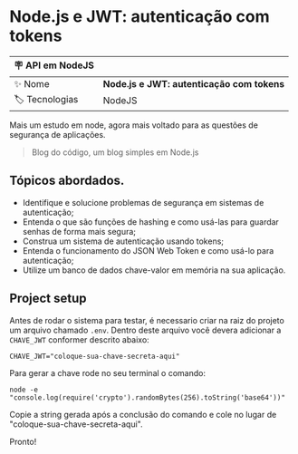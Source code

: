 # Node.js e JWT: autenticação com tokens

| :placard: API em NodeJS |     |
| -------------  | --- |
| :sparkles: Nome        | **Node.js e JWT: autenticação com tokens**
| :label: Tecnologias | NodeJS

Mais um estudo em node, agora mais voltado para as questões de segurança de aplicações.
> Blog do código, um blog simples em Node.js

## Tópicos abordados.

- Identifique e solucione problemas de segurança em sistemas de autenticação;
- Entenda o que são funções de hashing e como usá-las para guardar senhas de forma mais segura;
- Construa um sistema de autenticação usando tokens;
- Entenda o funcionamento do JSON Web Token e como usá-lo para autenticação;
- Utilize um banco de dados chave-valor em memória na sua aplicação.

## Project setup

Antes de rodar o sistema para testar, é necessario criar na raiz do projeto um arquivo chamado `.env`.
Dentro deste arquivo você devera adicionar a `CHAVE_JWT` conformer descrito abaixo:

```
CHAVE_JWT="coloque-sua-chave-secreta-aqui"
```

Para gerar a chave rode no seu terminal o comando:

```
node -e "console.log(require('crypto').randomBytes(256).toString('base64'))"
```

Copie a string gerada após a conclusão do comando e cole no lugar de "coloque-sua-chave-secreta-aqui".

Pronto!
